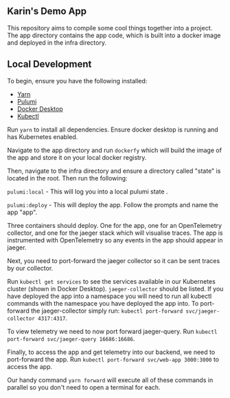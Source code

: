 ## Karin's Demo App

This repository aims to compile some cool things together into a project. The app directory contains the app code, which is built into a docker image and deployed in the infra directory.

## Local Development

To begin, ensure you have the following installed:

- [Yarn](https://classic.yarnpkg.com/lang/en/docs/install/#mac-stable)
- [Pulumi](https://www.pulumi.com/docs/iac/download-install/)
- [Docker Desktop](https://www.docker.com/products/docker-desktop/)
- [Kubectl](https://kubernetes.io/docs/tasks/tools/install-kubectl-macos/)

Run `yarn` to install all dependencies. Ensure docker desktop is running and has Kubernetes enabled.

Navigate to the app directory and run `dockerfy` which will build the image of the app and store it on your local docker registry.

Then, navigate to the infra directory and ensure a directory called "state" is located in the root. Then run the following:

`pulumi:local` - This will log you into a local pulumi state .

`pulumi:deploy` - This will deploy the app. Follow the prompts and name the app "app".

Three containers should deploy. One for the app, one for an OpenTelemetry collector, and one for the jaeger stack which will visualise traces. The app is instrumented with OpenTelemetry so any events in the app should appear in jaeger.

Next, you need to port-forward the jaeger collector so it can be sent traces by our collector.

Run `kubectl get services` to see the services available in our Kubernetes cluster (shown in Docker Desktop). `jaeger-collector` should be listed. If you have deployed the app into a namespace you will need to run all kubectl commands with the namespace you have deployed the app into. To port-forward the jaeger-collector simply run: `kubectl port-forward svc/jaeger-collector 4317:4317`. 

To view telemetry we need to now port forward jaeger-query. Run `kubectl port-forward svc/jaeger-query 16686:16686`.

Finally, to access the app and get telemetry into our backend, we need to port-forward the app. Run `kubectl port-forward svc/web-app 3000:3000` to access the app.

Our handy command `yarn forward` will execute all of these commands in parallel so you don't need to open a terminal for each.